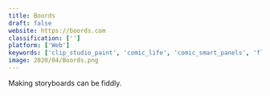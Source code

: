 ```yaml
---
title: Boords
draft: false 
website: https://boords.com
classification: ['']
platform: ['Web']
keywords: ['clip_studio_paint', 'comic_life', 'comic_smart_panels', 'flix', 'lomics', 'motionartist', 'moviestorm', 'my_storybook', 'pixton', 'storyboardpro', 'storybird', 'storyboard_artist', 'storyboard_that', 'storyboarder', 'strip_designer', 'toondoo', 'toonator', 'egroupware']
image: 2020/04/Boords.png
---
```

Making storyboards can be fiddly.
